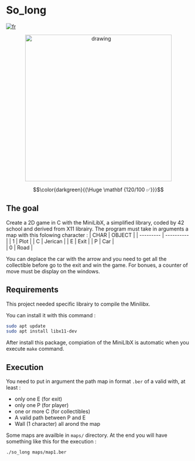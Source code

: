 # So_long

[![fr](https://img.shields.io/badge/Langue-fr-blue)](README.fr.md)

<div style="text-align: center;"><img src="https://i.imgur.com/oxsa34o.jpg " alt="drawing" width="400"/></div>

$$\color{darkgreen}{{\Huge \mathbf {120/100 ✅}}}$$

## The goal

Create a 2D game in C with the MiniLibX, a simplified  library, coded by 42 school and derived from X11 librairy.
The program must take in arguments a map with this folowing character :
| CHAR |	OBJECT   |
| --------- | ---------- |
| 1         |   Plot   |
| C	        | Jerican |
| E	        |   Exit  |
| P         |   Car  |      
| 0         |   Road     |

You can deplace the car with the arrow and you need to get all the collectible before go to the exit and win the game.
For bonues, a counter of move must be display on the windows.

## Requirements

This project needed specific librairy to compile the Minilibx.

You can install it with this command :

````sh
sudo apt update
sudo apt install libx11-dev
````

After install this package, compiation of the MiniLIbX is automatic when you execute `make` command.

## Execution

You need to put in argument the path map in format `.ber` of a valid with, at least : 
- only one E (for exit)
- only one P (for player)
- one or more C (for collectibles)
- A valid path between P and E
- Wall (1 character) all arond the map

Some maps are availble in `maps/` directory.
At the end you will have something like this for the execution :
````sh
./so_long maps/map1.ber
````
